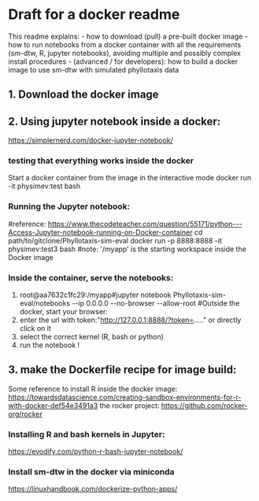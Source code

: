 # Draft for a docker readme

This readme explains:
    - how to download (pull) a pre-built docker image
    - how to run notebooks from a docker container with all the requirements (sm-dtw, R, jupyter notebooks), avoiding multiple and possibly complex install procedures
    - (advanced / for developers): how to build a docker image to use sm-dtw with simulated phyllotaxis data

## 1. Download the docker image
## 2. Using jupyter notebook inside a docker:
https://simplernerd.com/docker-jupyter-notebook/

### testing that everything works inside the docker
Start a docker container from the image in the interactive mode
docker run -it physimev:test bash

### Running the Jupyter notebook:
#reference: https://www.thecodeteacher.com/question/55171/python---Access-Jupyter-notebook-running-on-Docker-container
cd path/to/gitclone/Phyllotaxis-sim-eval
docker run -p 8888:8888 -it physimev:test3 bash
#note: '/myapp' is the starting workspace inside the Docker image

### Inside the container, serve the notebooks:
1. root@aa7632c1fc29:/myapp#jupyter notebook Phyllotaxis-sim-eval/notebooks --ip 0.0.0.0 --no-browser --allow-root
#Outside the docker, start your browser:
2. enter the url with token:"http://127.0.0.1:8888/?token=....." or directly click on it
3. select the correct kernel (R, bash or python)
4. run the notebook !
## 3. make the Dockerfile recipe for image build:
Some reference to install R inside the docker image: https://towardsdatascience.com/creating-sandbox-environments-for-r-with-docker-def54e3491a3
the rocker project: https://github.com/rocker-org/rocker

### Installing R and bash kernels in Jupyter:
https://evodify.com/python-r-bash-jupyter-notebook/
### Install sm-dtw in the docker via miniconda
https://linuxhandbook.com/dockerize-python-apps/